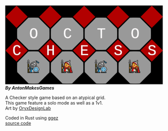 ![Octo Chess](resources/OctoChessTitle.gif)  
___By AntonMakesGames___  

A Checker style game based on an atypical grid.  
This game feature a solo mode as well as a 1v1.  
Art by [OryxDesignLab](www.oryxdesignlab.com)

Coded in Rust using [ggez](https://ggez.rs/)  
[source code](https://github.com/Redoxee/OctogonalChecker)